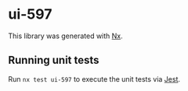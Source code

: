 # ui-597

This library was generated with [Nx](https://nx.dev).

## Running unit tests

Run `nx test ui-597` to execute the unit tests via [Jest](https://jestjs.io).
